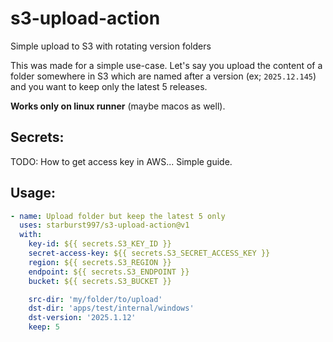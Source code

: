 # s3-upload-action
Simple upload to S3 with rotating version folders

This was made for a simple use-case. Let's say you upload the content of a folder somewhere in S3 which are named after a version (ex; `2025.12.145`) and you want to keep only the latest 5 releases.

**Works only on linux runner** (maybe macos as well).

## Secrets:

TODO: How to get access key in AWS... Simple guide.

## Usage:

```yml
- name: Upload folder but keep the latest 5 only
  uses: starburst997/s3-upload-action@v1
  with:
    key-id: ${{ secrets.S3_KEY_ID }}
    secret-access-key: ${{ secrets.S3_SECRET_ACCESS_KEY }}
    region: ${{ secrets.S3_REGION }}
    endpoint: ${{ secrets.S3_ENDPOINT }}
    bucket: ${{ secrets.S3_BUCKET }}

    src-dir: 'my/folder/to/upload'
    dst-dir: 'apps/test/internal/windows'
    dst-version: '2025.1.12'
    keep: 5
```